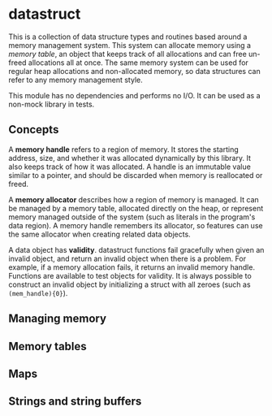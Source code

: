# datastruct

This is a collection of data structure types and routines based around a memory
management system. This system can allocate memory using a _memory table_, an
object that keeps track of all allocations and can free un-freed allocations
all at once. The same memory system can be used for regular heap allocations
and non-allocated memory, so data structures can refer to any memory management
style.

This module has no dependencies and performs no I/O. It can be used as a non-mock library in tests.

## Concepts

A **memory handle** refers to a region of memory. It stores the starting
address, size, and whether it was allocated dynamically by this library. It
also keeps track of how it was allocated. A handle is an immutable value
similar to a pointer, and should be discarded when memory is reallocated or
freed.

A **memory allocator** describes how a region of memory is managed. It can be
managed by a memory table, allocated directly on the heap, or represent memory
managed outside of the system (such as literals in the program's data region).
A memory handle remembers its allocator, so features can use the same allocator
when creating related data objects.

A data object has **validity**. datastruct functions fail gracefully when given
an invalid object, and return an invalid object when there is a problem. For
example, if a memory allocation fails, it returns an invalid memory handle.
Functions are available to test objects for validity. It is always possible to
construct an invalid object by initializing a struct with all zeroes (such as
`(mem_handle){0}`).

## Managing memory

## Memory tables

## Maps

## Strings and string buffers
